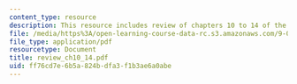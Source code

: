 ```yaml
---
content_type: resource
description: This resource includes review of chapters 10 to 14 of the course textbook.
file: /media/https%3A/open-learning-course-data-rc.s3.amazonaws.com/9-00-introduction-to-psychology-fall-2004/ff76cd7e6b5a824bdfa3f1b3ae6a0abe_review_ch10_14.pdf
file_type: application/pdf
resourcetype: Document
title: review_ch10_14.pdf
uid: ff76cd7e-6b5a-824b-dfa3-f1b3ae6a0abe
---
```

